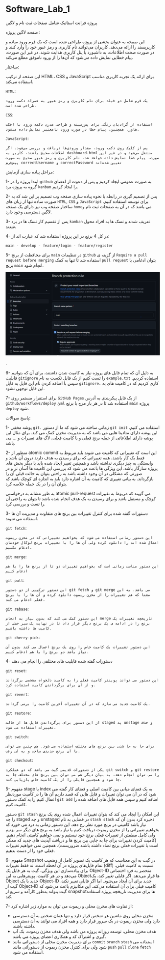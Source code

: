 # Software_Lab_1

پروژه فرانت استاتیک شامل صفحات ثبت نام و لاگین

صفحه لاگین پروژه :

این صفحه به عنوان بخشی از پروژه طراحی شده است که یک فرم ورود ساده و کاربرپسند را ارائه می‌دهد. کاربران می‌توانند نام کاربری و رمز عبور خود را وارد کنند و در صورت صحت اطلاعات، به داشبورد یا پنل کاربری هدایت شوند. در غیر این صورت، پیام خطایی نمایش داده می‌شود که آن‌ها را از ورود ناموفق مطلع می‌کند.

ساختار:


این صفحه از ترکیب HTML، CSS و JavaScript برای ارائه یک تجربه کاربری مناسب استفاده می‌کند.


`HTML`:

    یک فرم شامل دو فیلد برای نام کاربری و رمز عبور به همراه دکمه ورود طراحی شده است.

`CSS`: 

    استفاده از گرادیان رنگی برای پس‌زمینه و طراحی مدرن دکمه ورود با افکت هاور. همچنین، پیام خطا در صورت ورود نامعتبر نمایش داده می‌شود.

`JavaScript`:

    پس از کلیک روی دکمه ورود، مقدار ورودی‌ها دریافت و بررسی می‌شود. اگر اطلاعات صحیح باشند، کاربر به dashboard.html منتقل می‌شود و در غیر این صورت، پیام خطا نمایش داده خواهد شد. نام کاربری و رمز عبور صحیح به صورت پیش‌فرض correctUsername و correctPassword تعیین شده‌اند


مراحل پیاده سازی آزمایش:

1- ابتدا پروژه را در `github` به صورت عمومی ایجاد کردیم و پس از دعوت از اعضای گروه به پروژه برد `kanban` را ایجاد کردیم.

2- پس از تصمیم گیری در رابطه با نحوه پیاده سازی صفحه وب تصمیم بر این شد که به صورت ساده تنها از زبان های `HTML`, `CSS` و `JavaScript` برای توسعه استفاده کنیم. ساختار صفحه وب نیز دارای یک صفحه `home`می باشد که در آن به صفحات ثبت نام و لاگین دسترسی وجود دارد.

3- پس از تقسیم کار تسک ها در برد `kanban` تعریف شدند و تسک ها به افراد محول شدند.

4- در کل 4 برنچ در این پروژه استفاده شد که عبارت اند از:

    main - develop - feature/login - feature/register

5- برای محافظت از برنچ `main` در تنظیمات `github` از گزینه ی `Require a pull request before merging` استفاده شد تا تنها به کمک `pull request` بتوان ادغامی با برنچ `main` انجام شود.

![alt text](main_protection.png)

.

6- به دلیل آن که تمام فایل های پروژه نیاز به کامیت شدن داشتند، برای آن که بتوانیم قابلیت `gitignore` را تست کنیم از یک فایل تکست به نام `example.txt` استفاده کردیم. سپس با اضافه کردن نام این فایل به فایل `gitignore.` کاری کردیم که در کامیت های به این فایل توجهی نشود.


7- برای استقرار مستمر روی `GitHub Pages` از یک فایل پیکربندی به آدرس `github/workflows/deploy.yml` استفاده شد تا در هر بار مرج با برنچ `main` پروژه `deploy` شود.



پاسخ سوالات:

1- پوشه مخفی `git.` زمانی ساخته می شود که ما از دستور `git init` استفاده می کنیم.
این پوشه دارای متادیتا هایی می باشد که به مدیریت مخزن کمک می کند. برای مثال این پوشه دارای اطلاعاتی از جمله برنج فعلی و یا کامیت فعلی، لاگ های تغییرات  و ... می باشد.

2- منظور از atomic commit  این است که تغییراتی که کامیت می شوند باید مربوط به فقط یک کار باشند، همه تغییراتی که برای رسیدن به هدف دارند درون آن باشد و وابستگی به چیز دیگری نداشته باشد و همچنین تغییر ایجاد شده باید با دیگر بخش های پروژه سازگار باشد. این ویژگی ها باعث می شود که بررسی این کامیت ها آسان تر و در صورتی که مشکلی در آن وجود داشته باشد به راحتی بتوان به حالت قبلی آن را بازگرداند.
به بیانی تغییری که کامیت به آن اشاره دارد باید به اندازه ای کوچک باشد که بتوان آن را در یک جمله خلاصه کرد.

به طور مشابه به درخواستی atomic pull-request  می گویند که مربوط به تغییرات کوچک و مستقل باشد و برای رسیدن به یک هدف انجام شده باشد تا بتوان به راحتی آن را تست و بررسی کرد.

3- دستورات گفته شده برای کنترل تغییرات بین برنچ های متفاوت و مدیریت آن ها استفاده می شوند.

`git fetch`: 

    این دستور زمانی استفاده می شود که بخواهیم تغییراتی که در مخزن ریموت اعمال شده اند را دانلود کرده ولی آن ها را با تغییرات برنچ لوکال خودمان ادغام نکنیم. 

`git merge`: 

    این دستور مناسب زمانی است که بخواهیم تغییرات دو تا از برنچ ها را با هم ادغام کنیم

`git pull`: 

    این دستور ترکیبی از دو دستور git fetch و git merge می باشد. به این معنا که هم تغییرات را از مخزن ریموت دانلود کرده و آن ها را با برنچ فعلی ادغام می کند.

`git rebase`: 

    این دستور کمک می کند که بدون نیاز به انجام merge تاریخچه تغییرات یک برنچ را در ادامه ی یک برنچ دیگر قرار داد تا در نهایت یک سیر خطی از کامیت ها داشته باشیم.

`git cherry-pick`: 

    این دستور تغییرات یک کامیت خاص را روی یک برنچ اعمال می کند بدون آن نیاز باشد دو برنچ را با هم ادغام کنیم.

4- دستورات گفته شده قابلیت های مختلفی را انجام می دهند

`git reset`: 

    این دستور می تواند پوینتر کامیت فعلی را به کامیت دلخواه مشخصی برگرداند و از آن برای برگرداندن کامیت استفاده کرد.

`git revert`:

    یک کامیت جدید می سازد که در آن تغییرات آخرین کامیت را برمی گرداند.

`git restore`:

    از این دستور برای برگرداندن فایل ها از حالت staged یه unstage و حذف تغییرات استفاده می شود.

`git switch`:

    برای جا به جا شدن بین برنچ های مختلف استفاده می شود. هم چنین می توان با آن برنچ جدیدی ساخت و به آن رفت.

`git checkout`:

    یکی از دستورات قدیمی گیت می باشد که دو عملکرد git switch و git restore را می توان انجام دهد. به بیان دیگر هم می توان بین برنچ های مختلف جا به جا شود و همچنین فایلی را از یک کامیت خاص بازیابی کند.


5- مفهوم stage یا index به یک فضای میانی بین کامیت اصلی و فضای کار گفته می شود که در آن می توان تغییرات و فایل هایی که قصد داریم آن ها را در کامیت موردنظر اعمال کنیم را به کمک دستور `git add` اضافه کنیم و سپس همه فایل های اضافه شده را کامیت کنیم.

دستور `git stash` این امکان را ایجاد می کند که بتوان تغییرات اعمال شده روی یک برنچ را چه staged و چه unstaged در فضایی به نام `stash stack` ذخیره کرد بدون آن که نیاز باشد کامیتی در برنچ مورد نظر رخ دهد. این دستور زمانی به درد می خورد که بخواهیم تغییراتی را از مخزن ریموت دریافت کنیم یا نیاز باشد به برنچ های دیگر سر بزنیم ولی کامل مطمئن از تغییرات فعلی برنچ خود نیستیم و نمی خواهیم کامیتی انجام دهیم. (کامیت کردن تغییرات برای جا به جایی بین برنچ ها و دریافت آپدیت های جدید که ممکن است با تغییرات  فعلی برنچ تضاد داشته باشند ضروریست). همچنین نمی خواهیم تغییرات فعلی خود را از دست بدهیم.


6- مفهوم Snapshot در گیت به این معناست که هر کامیت یک تصویر کامل از وضعیت تمام فایل‌های پروژه در آن لحظه است، نه فقط تغییرات (diff) نسبت به کامیت قبلی. برای پیاده‌سازی این ویژگی، گیت به هر فایل یک Object-ID منحصر به فرد اختصاص می‌دهد و در هر کامیت، پوینترهایی به این Objectها قرار می‌دهد. اگر فایلی تغییر کند، یک Object جدید با یک Object-ID جدید برای آن ایجاد می‌شود. اما اگر فایلی تغییر نکند، گیت از Object-ID کامیت قبلی برای آن استفاده می‌کند. این مکانیزم باعث می‌شود که گیت بتواند به‌طور کارآمد و سریع از snapshotها برای مدیریت تاریخچه پروژه استفاده کند.


7- از تفاوت های مخرن محلی و ریموت می توان به موارد زیر اشاره کرد:

- مخزن محلی روی ماشین هر شخص قرار دارد و تنها همان شخص به آن دسترسی دارد ولی مخزن ریموت در یک سرور قرار دارد و همه افراد می توانند به آن دسترسی داشته باشند.
- هدف مخزن محلی، توسعه روزانه پروژه می باشد ولی هدف مخزن ریموت، بک آپ گیری و اشتراک کد و همکاری اعضای پروژه می باشد.
- برای مدیریت مخزن محلی از دستوراتی مانند `commit` `branch` `stash` استفاده می شود ولی برای کنترل مخزن ریموت از دستوراتی مانند `push` `pull` `clone` `fetch` استفاده می شود.
